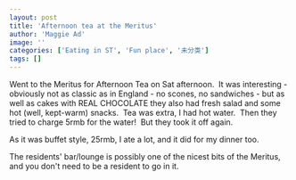 ```yaml
---
layout: post
title: 'Afternoon tea at the Meritus'
author: 'Maggie Ad'
image: ''
categories: ['Eating in ST', 'Fun place', '未分类']
tags: []
---
```


Went to the Meritus for Afternoon Tea on Sat afternoon.  It was interesting - obviously not as classic as in England - no scones, no sandwiches - but as well as cakes with REAL CHOCOLATE they also had fresh salad and some hot (well, kept-warm) snacks.  Tea was extra, I had hot water.  Then they tried to charge 5rmb for the water!  But they took it off again.

As it was buffet style, 25rmb, I ate a lot, and it did for my dinner too.

The residents' bar/lounge is possibly one of the nicest bits of the Meritus, and you don't need to be a resident to go in it.